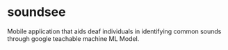 # soundsee

Mobile application that aids deaf individuals in identifying common sounds through google teachable machine ML Model.
